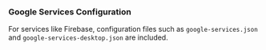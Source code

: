 ### Google Services Configuration

For services like Firebase, configuration files such as `google-services.json` and `google-services-desktop.json` are included.